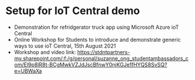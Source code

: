 # Setup for IoT Central demo

- Demonstration for refridgerator truck app using Microsoft Azure ioT Central
- Online Workshop for Students to introduce and demonstrate generic ways to use ioT Central, 15th August 2021
- Workshop and video link: https://stdntpartners-my.sharepoint.com/:f:/g/personal/suzanne_ong_studentambassadors_com/El9p8lR8t-BCgMwkVZJdJscBfnwY0njKGJe1fHYQS8SvSQ?e=UBWaXa

